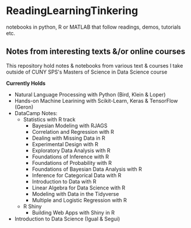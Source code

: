 # ReadingLearningTinkering
notebooks in python, R or MATLAB that follow readings, demos, tutorials etc.

## Notes from interesting texts &/or online courses
This repository hold notes & notebooks from various text & courses I take outside of CUNY SPS's Masters of Science in Data Science course

**Currently Holds**

* Natural Language Processing with Python (Bird, Klein & Loper)
* Hands-on Machine Learining with Scikit-Learn, Keras & TensorFlow (Geron)
* DataCamp Notes:
  - Statistics with R track
    - Bayesian Modeling with RJAGS
    - Correlation and Regression with R
    - Dealing with Missing Data in R
    - Experimental Design with R
    - Exploratory Data Analysis with R
    - Foundations of Inference with R
    - Foundations of Probability with R
    - Foundations of Bayesian Data Analysis with R
    - Inference for Categorical Data with R
    - Introduction to Data with R
    - Linear Algebra for Data Science with R
    - Modeling with Data in the Tidyverse
    - Multiple and Logistic Regression with R
  - R Shiny
    - Building Web Apps with Shiny in R
* Introduction to Data Science (Igual & Segui)
